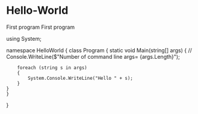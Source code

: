 # Hello-World
First program
First program

using System;

namespace HelloWorld
{
    class Program
    {
        static void Main(string[] args)
    {
       // Console.WriteLine($"Number of command line args= {args.Length}");
             
        foreach (string s in args)
        {
            System.Console.WriteLine("Hello " + s);
        }
    }
    }
}
